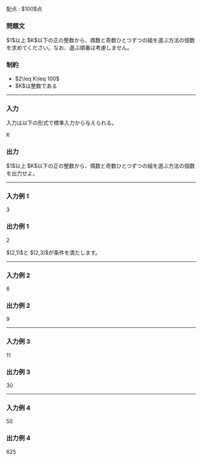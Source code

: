 
<div>

<span>

<span>

<p>
配点 : $100$点
</p>

<div>

<section>

### **問題文**

<p>
$1$以上 $K$以下の正の整数から、偶数と奇数ひとつずつの組を選ぶ方法の個数を求めてください。なお、選ぶ順番は考慮しません。
</p>

</section>

</div>

<div>

<section>

### **制約**

<ul>

<li>
$2\leq K\leq 100$
</li>

<li>
$K$は整数である
</li>

</ul>

</section>

</div>

---

<div>

<div>

<section>

### **入力**

<p>
入力は以下の形式で標準入力から与えられる。
</p>

<div>

$K$
</div>

</section>

</div>

<div>

<section>

### **出力**

<p>
$1$以上 $K$以下の正の整数から、偶数と奇数ひとつずつの組を選ぶ方法の個数を出力せよ。
</p>

</section>

</div>

</div>

---

<div>

<section>

### **入力例 1**

<div>

3

</div>

</section>

</div>

<div>

<section>

### **出力例 1**

<div>

2

</div>

<p>
$(2,1)$と $(2,3)$が条件を満たします。
</p>

</section>

</div>

---

<div>

<section>

### **入力例 2**

<div>

6

</div>

</section>

</div>

<div>

<section>

### **出力例 2**

<div>

9

</div>

</section>

</div>

---

<div>

<section>

### **入力例 3**

<div>

11

</div>

</section>

</div>

<div>

<section>

### **出力例 3**

<div>

30

</div>

</section>

</div>

---

<div>

<section>

### **入力例 4**

<div>

50

</div>

</section>

</div>

<div>

<section>

### **出力例 4**

<div>

625

</div>

</section>

</div>

</span>

</span>

</div>
